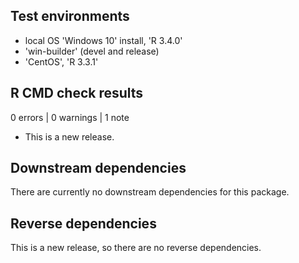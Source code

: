 ## Test environments
* local OS 'Windows 10' install, 'R 3.4.0'
* 'win-builder' (devel and release)
* 'CentOS', 'R 3.3.1'

## R CMD check results

0 errors | 0 warnings | 1 note

* This is a new release.

## Downstream dependencies

There are currently no downstream dependencies for this package.

## Reverse dependencies

This is a new release, so there are no reverse dependencies.
